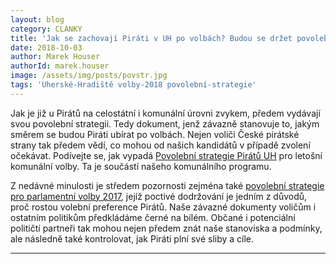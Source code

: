 ```yaml
---
layout: blog
category: CLANKY
title: 'Jak se zachovají Piráti v UH po volbách? Budou se držet povolební strategie'
date: 2018-10-03
author: Marek Houser
authorId: marek.houser
image: /assets/img/posts/povstr.jpg
tags: 'Uherské-Hradiště volby-2018 povolební-strategie'
---
```

Jak je již u Pirátů na celostátní i komunální úrovni zvykem, předem vydávají svou povolební strategii. Tedy dokument, jenž závazně stanovuje to, jakým směrem se budou Piráti ubírat po volbách. Nejen voliči České pirátské strany tak předem vědí, co mohou od našich kandidátů v případě zvolení očekávat. Podívejte se, jak vypadá <a href="https://docs.google.com/document/d/16WVxqEkfuTDveQs3RuLnEsL6IS3sTWj9v7EJDZvRU0E/" target="_blank">Povolební strategie Pirátů UH</a>  pro letošní komunální volby. Ta je součástí našeho komunálního programu.

Z nedávné minulosti je středem pozornosti zejména také <a href="https://www.pirati.cz/program/psp2017/povolebni-strategie/" target="_blank">povolební strategie pro parlamentní volby 2017</a>, jejíž poctivé dodržování je jedním z důvodů, proč rostou volební preference Pirátů. Naše závazné dokumenty voličům i ostatním politikům předkládáme černé na bílém. Občané i potenciální političtí partneři tak mohou nejen předem znát naše stanoviska a podmínky, ale následně také kontrolovat, jak Piráti plní své sliby a cíle.

- - -

